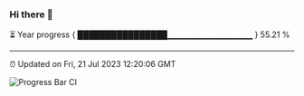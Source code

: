 ### Hi there 👋

⏳ Year progress { ████████████████▁▁▁▁▁▁▁▁▁▁▁▁▁▁ } 55.21 %

---

⏰ Updated on Fri, 21 Jul 2023 12:20:06 GMT

![Progress Bar CI](https://github.com/liununu/liununu/workflows/Progress%20Bar%20CI/badge.svg)

